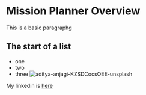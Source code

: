 # Mission Planner Overview 
This is a basic paragraphg
## The start of a list
- one
- two
- three
![aditya-anjagi-KZSDCocsOEE-unsplash](https://github.com/user-attachments/assets/b7784b11-311e-4da9-a260-ef3432d7c6c8)

[Linkedin]:https://www.linkedin.com/in/anderson-bath/
My linkedin is [here][Linkedin]
